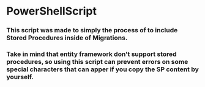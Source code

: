 # PowerShellScript

### This script was made to simply the process of to include Stored Procedures inside of Migrations. 
### Take in mind that entity framework don't support stored procedures, so using this script can prevent errors on some special characters that can apper if you copy the SP content by yourself.
